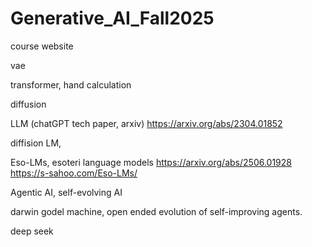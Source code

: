 # Generative_AI_Fall2025
course website

vae

transformer, hand calculation

diffusion

LLM (chatGPT tech paper, arxiv)
https://arxiv.org/abs/2304.01852

diffision LM, 

Eso-LMs, esoteri language models
https://arxiv.org/abs/2506.01928
https://s-sahoo.com/Eso-LMs/


Agentic AI, self-evolving AI

darwin godel machine, open ended evolution of self-improving agents. 

deep seek
